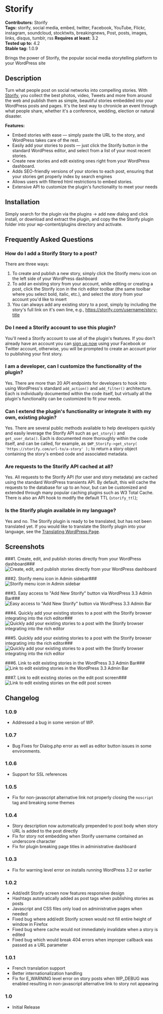 # Storify #
**Contributors:** Storify  
**Tags:** storify, social media, embed, twitter, Facebook, YouTube, Flickr,  instagram, soundcloud, stocktwits, breakingnews, Post, posts, images, links, disqus, tumblr, rss 
**Requires at least:** 3.2  
**Tested up to:** 4.2  
**Stable tag:** 1.0.9

Brings the power of Storify, the popular social media storytelling platform to your WordPress site

## Description ##

Turn what people post on social networks into compelling stories. With [Storify](https://storify.com), you collect the best photos, video, Tweets and more from around the web and publish them as simple, beautiful stories embedded into your WordPress posts and pages. It's the best way to chronicle an event through what people share, whether it's a conference, wedding, election or natural disaster.

**Features:**

* Embed stories with ease &mdash; simply paste the URL to the story, and WordPress takes care of the rest.
* Easily add your stories to posts &mdash; just click the Storify button in the standard WordPress editor, and select from a list of your most recent stories.
* Create new stories and edit existing ones right from your WordPress dashboard.
* Adds SEO-friendly versions of your stories to each post, ensuring that your stories get properly index by search engines 
* Allows users with filtered html restrictions to embed stories.
* Extensive API to customize the plugin's functionality to meet your needs

## Installation ##

Simply search for the plugin via the plugins -> add new dialog and click install, or download and extract the plugin, and copy the the Storify plugin folder into your wp-content/plugins directory and activate.

## Frequently Asked Questions ##

### How do I add a Storify Story to a post? ###

There are three ways: 

1. To create and publish a new story, simply click the Storify menu icon on the left side of your WordPress dashboard 
2. To add an existing story from your account, while editing or creating a post, click the Storify icon in the rich editor toolbar (the same toolbar where you select bold, italic, etc.), and select the story from your account you'd like to insert 
3. You can always add any existing story to a post, simply by including the story's full link on it's own line, e.g., https://storify.com/username/story-title

### Do I need a Storify account to use this plugin? ###

You'll need a Storify account to use all of the plugin's features. If you don't already have an account you can [sign up now](https://storify.com) using your Facebook or Twitter account, otherwise, you will be prompted to create an account prior to publishing your first story.

### I am a developer, can I customize the functionality of the plugin? ###

Yes. There are more than 20 API endpoints for developers to hook into using WordPress's standard `add_action()` and `add_filter()` architecture. Each is individually documented within the code itself, but virtually all the plugin's functionality can be customized to fit your needs.

### Can I extend the plugin's functionality or integrate it with my own, existing plugin? ###

Yes. There are several public methods available to help developers quickly and easily leverage the Storify API such as `get_story()` and `get_user_data()`. Each is documented more thoroughly within the code itself, and can be called, for example, as `$WP_Storify->get_story( 'https://storify.com/url-to/a-story' );` to return a story object containing the story's embed code and associated metadata.

### Are requests to the Storify API cached at all? ###

Yes. All requests to the Storify API (for user and story metadata) are cached using the standard WordPress transients API. By default, this will cache the requests to the database for up to an hour, but can be customized and extended through many popular caching plugins such as W3 Total Cache. There is also an API hook to modify the default TTL (`storify_ttl`);

### Is the Storify plugin available in my language? ###

Yes and no. The Storify plugin is ready to be translated, but has not been translated yet. If you would like to translate the Storify plugin into your language, see the [Translating WordPress Page](http://codex.wordpress.org/Translating_WordPress).

## Screenshots ##

###1. Create, edit, and publish stories directly from your WordPress dashboard###
![Create, edit, and publish stories directly from your WordPress dashboard](http://s.wordpress.org/extend/plugins/storify/screenshot-1.png)

###2. Storify menu icon in Admin sidebar###
![Storify menu icon in Admin sidebar](http://s.wordpress.org/extend/plugins/storify/screenshot-2.png)

###3. Easy access to "Add New Storify" button via WordPress 3.3 Admin Bar###
![Easy access to "Add New Storify" button via WordPress 3.3 Admin Bar](http://s.wordpress.org/extend/plugins/storify/screenshot-3.png)

###4. Quickly add your existing stories to a post with the Storify browser integrating into the rich editor###
![Quickly add your existing stories to a post with the Storify browser integrating into the rich editor](http://s.wordpress.org/extend/plugins/storify/screenshot-4.png)

###5. Quickly add your existing stories to a post with the Storify browser integrating into the rich editor###
![Quickly add your existing stories to a post with the Storify browser integrating into the rich editor](http://s.wordpress.org/extend/plugins/storify/screenshot-5.png)

###6. Link to edit existing stories in the WordPress 3.3 Admin Bar###
![Link to edit existing stories in the WordPress 3.3 Admin Bar](http://s.wordpress.org/extend/plugins/storify/screenshot-6.png)

###7. Link to edit existing stories on the edit post screen###
![Link to edit existing stories on the edit post screen](http://s.wordpress.org/extend/plugins/storify/screenshot-7.png)


## Changelog ##
### 1.0.9 ###
* Addressed a bug in some version of WP.

### 1.0.7 ###
* Bug Fixes for Dialog.php error as well as editor button issues in some environments.

### 1.0.6 ###
* Support for SSL references

### 1.0.5 ###
* Fix for non-javascript alternative link not properly closing the `noscript` tag and breaking some themes

### 1.0.4 ###
* Story description now automatically prepended to post body when story URL is added to the post directly
* Fix for story not embedding when Storify username contained an underscore character
* Fix for plugin breaking page titles in administrative dashboard

### 1.0.3 ###
* Fix for warning level error on installs running WordPress 3.2 or earlier

### 1.0.2 ###
* Add/edit Storify screen now features responsive design
* Hashtags automatically added as post tags when publishing stories as posts
* Javascript and CSS files only load on administrative pages when needed
* Fixed bug where add/edit Storify screen would not fill entire height of window in Firefox
* Fixed bug where cache would not immediately invalidate when a story is edited
* Fixed bug which would break 404 errors when improper callback was passed as a URL parameter

### 1.0.1 ###
* French translation support
* Better internationalization handling
* Fix for E_WARNING level error on story posts when WP_DEBUG was enabled resulting in non-javascript alternative link to story not appearing

### 1.0 ###
* Initial Release
